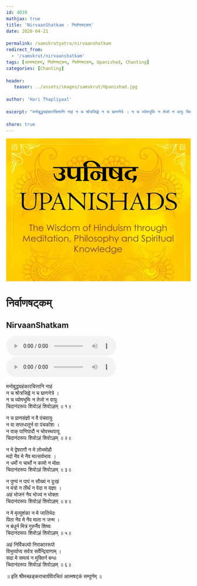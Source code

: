 ```yaml
---
id: 4039    
mathjax: true    
title: 'NirvaanShatkam - निर्वाणषट्कम्'    
date: 2020-04-21    

permalink: /samskrutyatra/nirvaanshatkam
redirect_from: 
  - '/samskrut/nirvaanshatkam'
tags: [आत्मषट्कम्, निर्वाणषट्कम्, निर्वाणषट्कम्, Upanishad, Chanting]
categories: [Chanting]
    
header:    
   teaser: ../assets/images/samskrut/Upanishad.jpg    
    
author: 'Hari Thapliyaal'    
    
excerpt: "मनोबुद्ध्यहंकारचित्तानि नाहं न च श्रोत्रजिह्वे न च घ्राणनेत्रे । न च व्योमभूमिः न तेजो न वायुः चिदानंदरूपः शिवोऽहं शिवोऽहम्"
    
share: true    
---
```

![](../assets/images/samskrut/Upanishad.jpg)    
    
# निर्वाणषट्कम्     
## NirvaanShatkam    
    
<audio controls>
  <source src="https://raw.githubusercontent.com/dasarpai/DAI-mp3/main/dasarpai-mp3/001-NirvaanShatkam2.mp3" type="audio/mp3">
  Your browser does not support the audio element.
</audio>     
    
<audio controls>
  <source src="https://raw.githubusercontent.com/dasarpai/DAI-mp3/main/dasarpai-mp3/001-NirvanShatakam3.mp3" type="audio/mp3">
  Your browser does not support the audio element.
</audio>     
        
मनोबुद्ध्यहंकारचित्तानि नाहं    
न च श्रोत्रजिह्वे न च घ्राणनेत्रे ।    
न च व्योमभूमिः न तेजो न वायुः    
चिदानंदरूपः शिवोऽहं शिवोऽहम् ॥ १॥    
    
न च प्राणसंज्ञो न वै पंचवायुः    
न वा सप्तधातुर्न वा पंचकोशः ।    
न वाक् पाणिपादौ न चोपस्थपायू    
चिदानंदरूपः शिवोऽहं शिवोऽहम् ॥ २॥    
    
न मे द्वेषरागौ न मे लोभमोहौ    
मदो नैव मे नैव मात्सर्यभावः ।    
न धर्मो न चार्थो न कामो न मोक्षः    
चिदानंदरूपः शिवोऽहं शिवोऽहम् ॥ ३॥    
    
न पुण्यं न पापं न सौख्यं न दुःखं    
न मंत्रो न तीर्थं न वेदा न यज्ञाः ।    
अहं भोजनं नैव भोज्यं न भोक्ता    
चिदानंदरूपः शिवोऽहं शिवोऽहम् ॥ ४॥    
    
न मे मृत्युशंका न मे जातिभेदः    
पिता नैव मे नैव माता न जन्म ।    
न बंधुर्न मित्रं गुरुर्नैव शिष्यः    
चिदानंदरूपः शिवोऽहं शिवोऽहम् ॥ ५॥    
    
अहं निर्विकल्पो निराकाररूपो    
विभुर्व्याप्य सर्वत्र सर्वेन्द्रियाणाम् ।    
सदा मे समत्वं न मुक्तिर्न बन्धः    
चिदानंदरूपः शिवोऽहं शिवोऽहम् ॥ ६॥    
    
॥ इति श्रीमच्छङ्कराचार्यविरचितं आत्मषट्कं सम्पूर्णम् ॥    
    
